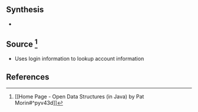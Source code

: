 ## Synthesis
- 
## Source [^1]
- Uses login information to lookup account information
## References
[^1]:  [[Home Page - Open Data Structures (in Java) by Pat Morin#^pyv43d]]